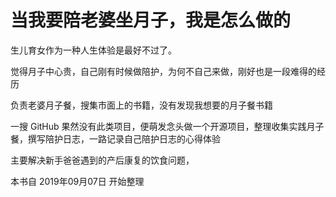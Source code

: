 # 当我要陪老婆坐月子，我是怎么做的

生儿育女作为一种人生体验是最好不过了。

觉得月子中心贵，自己刚有时候做陪护，为何不自己来做，刚好也是一段难得的经历

负责老婆月子餐，搜集市面上的书籍，没有发现我想要的月子餐书籍

一搜 GitHub 果然没有此类项目，便萌发念头做一个开源项目，整理收集实践月子餐，撰写陪护日志，一路记录自己陪护日志的心得体验

主要解决新手爸爸遇到的产后康复的饮食问题，

本书自 2019年09月07日 开始整理